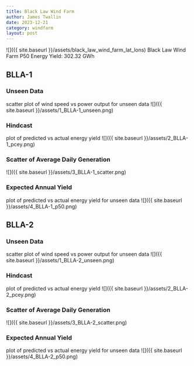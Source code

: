 ```yaml
---
title: Black Law Wind Farm
author: James Twallin
date: 2023-12-21
category: windfarm
layout: post
---
```

![]({{ site.baseurl }}/assets/black_law_wind_farm_lat_lons)
Black Law Wind Farm P50 Energy Yield: 302.32 GWh

BLLA-1
-------------
### Unseen Data 
scatter plot of wind speed vs power output for unseen data
![]({{ site.baseurl }}/assets/1_BLLA-1_unseen.png)
### Hindcast 
plot of predicted vs actual energy yield
![]({{ site.baseurl }}/assets/2_BLLA-1_pcey.png)
### Scatter of Average Daily Generation 

![]({{ site.baseurl }}/assets/3_BLLA-1_scatter.png)
### Expected Annual Yield 
plot of predicted vs actual energy yield for unseen data
![]({{ site.baseurl }}/assets/4_BLLA-1_p50.png)

BLLA-2
-------------
### Unseen Data 
scatter plot of wind speed vs power output for unseen data
![]({{ site.baseurl }}/assets/1_BLLA-2_unseen.png)
### Hindcast 
plot of predicted vs actual energy yield
![]({{ site.baseurl }}/assets/2_BLLA-2_pcey.png)
### Scatter of Average Daily Generation 

![]({{ site.baseurl }}/assets/3_BLLA-2_scatter.png)
### Expected Annual Yield 
plot of predicted vs actual energy yield for unseen data
![]({{ site.baseurl }}/assets/4_BLLA-2_p50.png)

